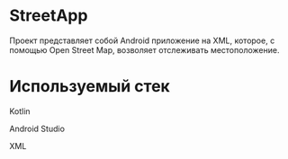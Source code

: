 # StreetApp

Проект представляет собой Android приложение на XML, которое, с помощью Open Street Map, возволяет отслеживать местоположение.

# Используемый стек
Kotlin

Android Studio

XML
